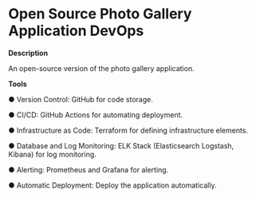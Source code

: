 # Open Source Photo Gallery Application DevOps

**Description**

An open-source version of the photo gallery application.

**Tools**

● Version Control: GitHub for code storage.

● CI/CD: GitHub Actions for automating deployment.

● Infrastructure as Code: Terraform for defining infrastructure
elements.

● Database and Log Monitoring: ELK Stack (Elasticsearch
Logstash, Kibana) for log monitoring.

● Alerting: Prometheus and Grafana for alerting.

● Automatic Deployment: Deploy the application automatically.